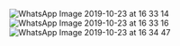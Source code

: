 ![WhatsApp Image 2019-10-23 at 16 33 14](https://user-images.githubusercontent.com/46490801/67431044-dd2d5000-f5b9-11e9-906b-ce9154cf867d.jpeg)
![WhatsApp Image 2019-10-23 at 16 33 16](https://user-images.githubusercontent.com/46490801/67431057-e0c0d700-f5b9-11e9-8ed0-f33b9bf3064f.jpeg)
![WhatsApp Image 2019-10-23 at 16 34 47](https://user-images.githubusercontent.com/46490801/67431068-e4545e00-f5b9-11e9-8244-68ea8f9e8130.jpeg)



